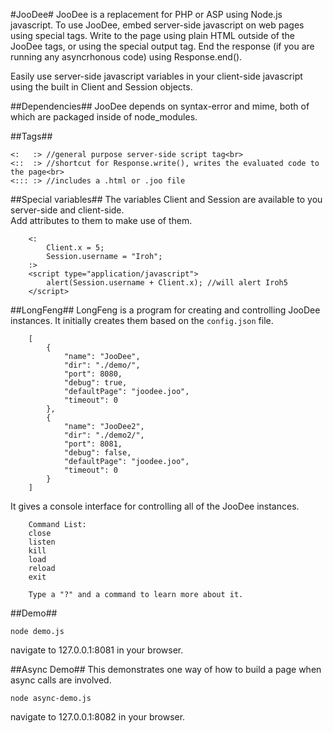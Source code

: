 #JooDee#
JooDee is a replacement for PHP or ASP using Node.js javascript. To use JooDee, embed server-side javascript on web pages using special tags.  Write to
the page using plain HTML outside of the JooDee tags, or using the special output tag. End the response (if you are running any asyncrhonous code) using Response.end().

Easily use server-side javascript variables in your client-side javascript using the built in
Client and Session objects.

##Dependencies##
JooDee depends on syntax-error and mime, both of which are packaged inside of node_modules.

##Tags##
```
<:   :> //general purpose server-side script tag<br>
<::  :> //shortcut for Response.write(), writes the evaluated code to the page<br>
<::: :> //includes a .html or .joo file
```

##Special variables##
The variables Client and Session are available to you server-side and client-side.  
Add attributes to them to make use of them.<br>
```
    <:
        Client.x = 5;
        Session.username = "Iroh";
    :>
    <script type="application/javascript"> 
        alert(Session.username + Client.x); //will alert Iroh5
    </script>
```

##LongFeng##
LongFeng is a program for creating and controlling JooDee instances. It initially creates them based on the `config.json` file.
```
    [
        {
    		"name": "JooDee",
    		"dir": "./demo/",
    		"port": 8080,
    		"debug": true,
    		"defaultPage": "joodee.joo",
    		"timeout": 0
    	},
        {
        	"name": "JooDee2",
    		"dir": "./demo2/",
    		"port": 8081,
    		"debug": false,
    		"defaultPage": "joodee.joo",
    		"timeout": 0
    	}
    ]
```
It gives a console interface for controlling all of the JooDee instances.
```
    Command List:
    close
    listen
    kill
    load
    reload
    exit
    
    Type a "?" and a command to learn more about it.
```

##Demo##
```
node demo.js
```
navigate to 127.0.0.1:8081 in your browser.

##Async Demo##
This demonstrates one way of how to build a page when async calls are involved. <br>
```
node async-demo.js
```
navigate to 127.0.0.1:8082 in your browser.
